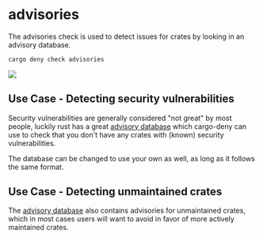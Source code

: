 # advisories

The advisories check is used to detect issues for crates by looking in an
advisory database.

```bash
cargo deny check advisories
```

<img src="https://imgur.com/FK50XLb.png"/>

## Use Case - Detecting security vulnerabilities

Security vulnerabilities are generally considered "not great" by most people, 
luckily rust has a great
[advisory database](https://github.com/RustSec/advisory-db) which cargo-deny 
can use to check that you don't have any crates with (known) security 
vulnerabilities.

The database can be changed to use your own as well, as long as it follows the
same format.

## Use Case - Detecting unmaintained crates

The [advisory database](https://github.com/RustSec/advisory-db) also contains 
advisories for unmaintained crates, which in most cases users will want to 
avoid in favor of more actively maintained crates.
